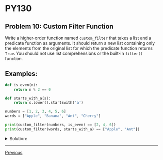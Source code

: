 # PY130
## Problem 10: Custom Filter Function

Write a higher-order function named `custom_filter` that takes a list and a predicate function as arguments. It should return a new list containing only the elements from the original list for which the predicate function returns `True`. You should not use list comprehensions or the built-in `filter()` function.

## Examples:

```python
def is_even(n):
    return n % 2 == 0

def starts_with_a(s):
    return s.lower().startswith('a')

numbers = [1, 2, 3, 4, 5, 6]
words = ["Apple", "Banana", "Ant", "Cherry"]

print(custom_filter(numbers, is_even) == [2, 4, 6])
print(custom_filter(words, starts_with_a) == ["Apple", "Ant"])
```

<details>
<summary>Solution:</summary>

```python
def custom_filter(data_list, predicate):
    result = []
    for item in data_list:
        if predicate(item):
            result.append(item)
    return result

# Example Test Cases:
def is_even(n):
    return n % 2 == 0

def starts_with_a(s):
    return s.lower().startswith('a')

numbers = [1, 2, 3, 4, 5, 6]
words = ["Apple", "Banana", "Ant", "Cherry"]

print(custom_filter(numbers, is_even))      # Output: [2, 4, 6]
print(custom_filter(words, starts_with_a))  # Output: ['Apple', 'Ant']
```

</details>

---

[Previous](09.md)